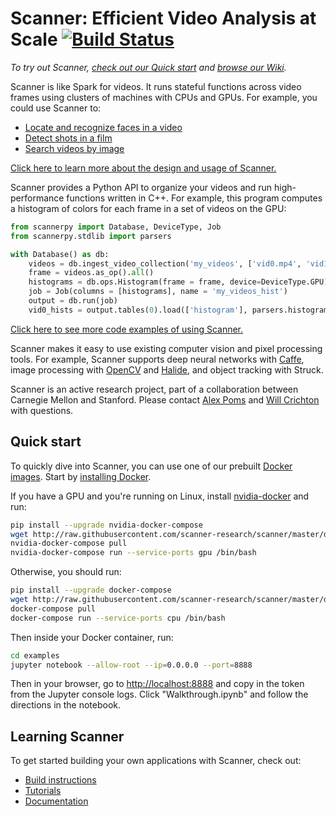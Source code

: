 # Scanner: Efficient Video Analysis at Scale [![Build Status](https://travis-ci.org/scanner-research/scanner.svg?branch=master)](https://travis-ci.org/scanner-research/scanner) #

_To try out Scanner, [check out our Quick start](https://github.com/scanner-research/scanner#quick-start) and [browse our Wiki](https://github.com/scanner-research/scanner/wiki)._

Scanner is like Spark for videos. It runs stateful functions across video frames using clusters of machines with CPUs and GPUs. For example, you could use Scanner to:

* [Locate and recognize faces in a video](https://github.com/scanner-research/scanner/blob/master/examples/face_detection/face_detect.py)
* [Detect shots in a film](https://github.com/scanner-research/scanner/blob/master/examples/shot_detection/shot_detect.py)
* [Search videos by image](https://github.com/scanner-research/scanner/blob/master/examples/reverse_image_search/search.py)

[Click here to learn more about the design and usage of Scanner.](https://github.com/scanner-research/scanner/wiki/Getting-started)

Scanner provides a Python API to organize your videos and run high-performance functions written in C++. For example, this program computes a histogram of colors for each frame in a set of videos on the GPU:

```python
from scannerpy import Database, DeviceType, Job
from scannerpy.stdlib import parsers

with Database() as db:
    videos = db.ingest_video_collection('my_videos', ['vid0.mp4', 'vid1.mkv'])
    frame = videos.as_op().all()
    histograms = db.ops.Histogram(frame = frame, device=DeviceType.GPU)
    job = Job(columns = [histograms], name = 'my_videos_hist')
    output = db.run(job)
    vid0_hists = output.tables(0).load(['histogram'], parsers.histograms)
```

[Click here to see more code examples of using Scanner.](https://github.com/scanner-research/scanner/tree/master/examples/tutorial)

Scanner makes it easy to use existing computer vision and pixel processing tools. For example, Scanner supports deep neural networks with [Caffe](https://github.com/scanner-research/scanner/tree/master/examples/caffe), image processing with [OpenCV](https://github.com/scanner-research/scanner/blob/master/examples/opticalflow/flow.py) and [Halide](https://github.com/scanner-research/scanner/tree/master/examples/halide), and object tracking with Struck.

Scanner is an active research project, part of a collaboration between Carnegie Mellon and Stanford. Please contact [Alex Poms](https://github.com/apoms) and [Will Crichton](https://github.com/willcrichton) with questions.

## Quick start ##

To quickly dive into Scanner, you can use one of our prebuilt [Docker images](https://hub.docker.com/r/scannerresearch/scanner). Start by [installing Docker](https://docs.docker.com/engine/installation/#supported-platforms).

If you have a GPU and you're running on Linux, install [nvidia-docker](https://github.com/NVIDIA/nvidia-docker) and run:

```bash
pip install --upgrade nvidia-docker-compose
wget http://raw.githubusercontent.com/scanner-research/scanner/master/docker-compose.yml
nvidia-docker-compose pull
nvidia-docker-compose run --service-ports gpu /bin/bash
```

Otherwise, you should run:


```bash
pip install --upgrade docker-compose
wget http://raw.githubusercontent.com/scanner-research/scanner/master/docker-compose.yml
docker-compose pull
docker-compose run --service-ports cpu /bin/bash
```

Then inside your Docker container, run:

```bash
cd examples
jupyter notebook --allow-root --ip=0.0.0.0 --port=8888
```

Then in your browser, go to [http://localhost:8888](http://localhost:8888) and copy in the token from the Jupyter console logs. Click "Walkthrough.ipynb" and follow the directions in the notebook.

## Learning Scanner ##

To get started building your own applications with Scanner, check out:

* [Build instructions](https://github.com/scanner-research/scanner/wiki/Building-Scanner)
* [Tutorials](https://github.com/scanner-research/scanner/wiki/Getting-started)
* [Documentation](https://github.com/scanner-research/scanner/wiki/Documentation)
